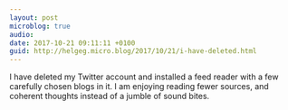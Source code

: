 ```yaml
---
layout: post
microblog: true
audio: 
date: 2017-10-21 09:11:11 +0100
guid: http://helgeg.micro.blog/2017/10/21/i-have-deleted.html
---
```

I have deleted my Twitter account and installed a feed reader with a few carefully chosen blogs in it. I am enjoying reading fewer sources, and coherent thoughts instead of a jumble of sound bites. 

